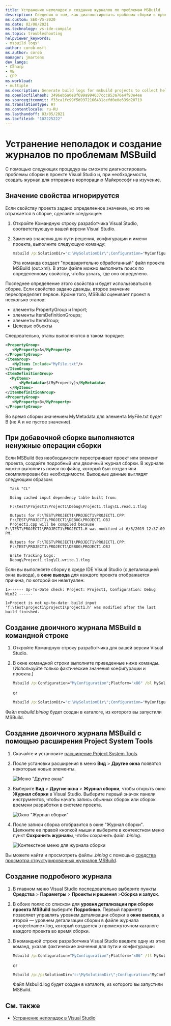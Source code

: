 ```yaml
---
title: Устранение неполадок и создание журналов по проблемам MSBuild
description: Сведения о том, как диагностировать проблемы сборки в проекте Visual Studio и при необходимости создавать журнал для отправки в корпорацию Майкрософт на изучение.
ms.custom: SEO-VS-2020
ms.date: 02/08/2021
ms.technology: vs-ide-compile
ms.topic: troubleshooting
helpviewer_keywords:
- msbuild logs"
author: corob-msft
ms.author: corob
manager: jmartens
dev_langs:
- CSharp
- VB
- CPP
ms.workload:
- multiple
ms.description: Generate build logs for msbuild projects to collect helpful information when troubleshooting issues.
ms.openlocfilehash: 3496eb5a0e8f699a994037ccc853a76e4f93e4ee
ms.sourcegitcommit: f33ca1fc99f5d9372166431cefd0e0e639d20719
ms.translationtype: HT
ms.contentlocale: ru-RU
ms.lasthandoff: 03/05/2021
ms.locfileid: "102225222"
---
```

# <a name="troubleshoot-and-create-logs-for-msbuild-problems"></a>Устранение неполадок и создание журналов по проблемам MSBuild

С помощью следующих процедур вы сможете диагностировать проблемы сборки в проекте Visual Studio и, при необходимости, создать журнал для отправки в корпорацию Майкрософт на изучение.

## <a name="a-property-value-is-ignored"></a>Значение свойства игнорируется

Если свойству проекта задано определенное значение, но это не отражается в сборке, сделайте следующее:

1. Откройте Командную строку разработчика Visual Studio, соответствующую вашей версии Visual Studio.
1. Заменив значения для пути решения, конфигурации и имени проекта, выполните следующую команду:

    ```cmd
    msbuild /p:SolutionDir="c:\MySolutionDir\";Configuration="MyConfiguration";Platform="Win32" /pp:out.xml MyProject.vcxproj
    ```

    Эта команда создает "предварительно обработанный" файл проекта MSBuild (out.xml). В этом файле можно выполнить поиск по определенному свойству, чтобы узнать, где оно определено.

Последнее определение этого свойства и будет использоваться в сборке. Если свойство задано дважды, второе значение переопределяет первое. Кроме того, MSBuild оценивает проект в несколько этапов:

- элементы PropertyGroup и Import;
- элементы ItemDefinitionGroups;
- элементы ItemGroup;
- Целевые объекты

Следовательно, этапы выполняются в таком порядке:

```xml
<PropertyGroup>
   <MyProperty>A</MyProperty>
</PropertyGroup>
<ItemGroup>
   <MyItems Include="MyFile.txt"/>
</ItemGroup>
<ItemDefinitionGroup>
  <MyItems>
      <MyMetadata>$(MyProperty)</MyMetadata>
  </MyItems>
</ItemDefinitionGroup>
<PropertyGroup>
   <MyProperty>B</MyProperty>
</PropertyGroup>
```

Во время сборки значением MyMetadata для элемента MyFile.txt будет B (не A и не пустое значение).

## <a name="incremental-build-is-building-more-than-it-should"></a>При добавочной сборке выполняются ненужные операции сборки

Если MSBuild без необходимости перестраивает проект или элемент проекта, создайте подробный или двоичный журнал сборки. В журнале можно выполнить поиск по файлу, который был создан или скомпилирован без необходимости. Выходные данные выглядят следующим образом:

```output
  Task "CL"

  Using cached input dependency table built from:

  F:\test\Project1\Project1\Debug\Project1.tlog\CL.read.1.tlog

  Outputs for F:\TEST\PROJECT1\PROJECT1\PROJECT1.CPP:
  F:\TEST\PROJECT1\PROJECT1\DEBUG\PROJECT1.OBJ
  Project1.cpp will be compiled because F:\TEST\PROJECT1\PROJECT1\PROJECT1.H was modified at 6/5/2019 12:37:09 PM.

  Outputs for F:\TEST\PROJECT1\PROJECT1\PROJECT1.CPP:
  F:\TEST\PROJECT1\PROJECT1\DEBUG\PROJECT1.OBJ

  Write Tracking Logs:
  Debug\Project1.tlog\CL.write.1.tlog
```

Если вы выполняете сборку в среде IDE Visual Studio (с детализацией окна вывода), в **окне вывода** для каждого проекта отображается причина, по которой он неактуален:

```output
1>------ Up-To-Date check: Project: Project1, Configuration: Debug Win32 ------

1>Project is not up-to-date: build input 'f:\test\project1\project1\project1.h' was modified after the last build finished.
```

## <a name="create-a-binary-msbuild-log-at-the-command-prompt"></a>Создание двоичного журнала MSBuild в командной строке

1. Откройте Командную строку разработчика для вашей версии Visual Studio.

1. В окне командной строки выполните приведенные ниже команды. (Используйте только фактические значения конфигурации и проекта.)

   ```cmd
   Msbuild /p:Configuration="MyConfiguration";Platform="x86" /bl MySolution.sln
   ```

   or

   ```cmd
   Msbuild /p:SolutionDir="c:\MySolutionDir\";Configuration="MyConfiguration";Platform="Win32" /bl MyProject.vcxproj
   ```

Файл *msbuild.binlog* будет создан в каталоге, из которого вы запустили MSBuild.

## <a name="create-a-binary-msbuild-log-by-using-the-project-system-tools-extension"></a>Создание двоичного журнала MSBuild с помощью расширения Project System Tools

1. Скачайте и установите [расширение Project System Tools](https://marketplace.visualstudio.com/items?itemName=VisualStudioProductTeam.ProjectSystemTools).

1. После установки расширения в меню **Вид** > **Другие окна** появятся некоторые новые элементы.

   ![Меню "Другие окна"](../ide/media/view-menu.png)

1. Выберите **Вид** > **Другие окна** > **Журнал сборки**, чтобы открыть окно **Журнал сборки** в Visual Studio. Выберите первый значок панели инструментов, чтобы начать запись обычных сборок или сборок времени разработки в системе проекта.

   ![Окно "Журнал сборки"](../ide/media/build-logging-click-to-record.png)

1. После записи сборка отобразится в окне "Журнал сборки". Щелкните ее правой кнопкой мыши и выберите в контекстном меню пункт **Сохранить журналы**, чтобы сохранить файл *.binlog*.

   ![Контекстное меню для журнала сборки](../ide/media/build-logging-context-menu.png)

Вы можете найти и просмотреть файлы *.binlog* с помощью [средства просмотра структурированных журналов MSBuild](http://www.msbuildlog.com/).

## <a name="create-a-detailed-log"></a>Создание подробного журнала

1. В главном меню Visual Studio последовательно выберите пункты **Средства** > **Параметры** > **Проекты и решения** >**Сборка и запуск**.
1. В обоих полях со списком для **уровня детализации при сборке проекта MSBuild** выберите **Подробные**. Первый параметр позволяет управлять уровнем детализации сборки в **окне вывода**, а второй — уровнем детализации сборки в файле журнала \<projectname\>.log, который создается в промежуточном каталоге каждого проекта во время сборки.
2. В командной строке разработчика Visual Studio введите одну из этих команд, указав фактические значения для пути и конфигурации:

    ```cmd
    Msbuild /p:Configuration="MyConfiguration";Platform="x86" /fl MySolution.sln
    ```

    or

    ```cmd
    Msbuild /p:/p:SolutionDir="c:\MySolutionDir\";Configuration="MyConfiguration";Platform="Win32" /fl MyProject.vcxproj
    ```

    Файл Msbuild.log будет создан в каталоге, из которого вы запустили MSBuild.

## <a name="see-also"></a>См. также

- [Устранение неполадок в Visual Studio](/troubleshoot/visualstudio/welcome-visual-studio/)
